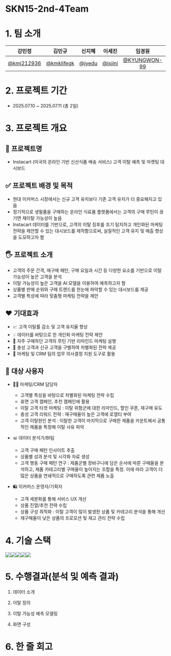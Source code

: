 # SKN15-2nd-4Team

# 1. 팀 소개


| 강민정 | 김민규 | 신지혜 | 이세진 | 임경원 | 조태민 |
|:---:|:---:|:---:|:---:|:---:|:---:|
| [@kmj212936](https://github.com/kmj212936) | [@kmklifegk](https://github.com/kmklifegk) | [@jyedu](https://github.com/JYEDU) | [@isjini](https://github.com/isjini) | [@KYUNGWON-99](https://github.com/KYUNGWON-99) | [@sunsnu](https://github.com/sunsnu) |

# 2. 프로젝트 기간
- 2025.07.10 ~ 2025.07.11 (총 2일)

# 3. 프로젝트 개요

## 📕 프로젝트명
- Instacart (미국의 온라인 기반 신선식품 배송 서비스) 고객 이탈 예측 및 마켓팅 대시보드 


## ✅ 프로젝트 배경 및 목적
- 현대 이커머스 시장에서는 신규 고객 유치보다 기존 고객 유지가 더 중요해지고 있음
- 정기적으로 생필품을 구매하는 온라인 식료품 플랫폼에서는 고객의 구매 루틴이 끊기면 재이탈 가능성이 높음
- Instacart 데이터를 기반으로, 고객의 이탈 징후를 조기 탐지하고 개인화된 마케팅 전략을 제안할 수 있는 대시보드를 제작함으로써, 실질적인 고객 유지 및 매출 향상을 도모하고자 함


## 🖐️ 프로젝트 소개
- 고객의 주문 간격, 재구매 패턴, 구매 요일과 시간 등 다양한 요소를 기반으로 이탈 가능성이 높은 고객을 분석
- 이탈 가능성이 높은 고객을 AI 모델을 이용하여 예측하고자 함
- 상품별 판매 순위와 구매 트렌드를 한눈에 파악할 수 있는 대시보드를 제공
- 고객별 특성에 따라 맞춤형 마케팅 전략을 제안


## ❤️ 기대효과
- 📈 고객 이탈률 감소 및 고객 유지율 향상
- 💡 데이터를 바탕으로 한 개인화 마케팅 전략 제안
- 🔁 자주 구매하던 고객의 루틴 기반 리마인드 마케팅 실행
- 🛒 충성 고객과 신규 고객을 구별하여 차별화된 전략 제공
- 🎯 마케팅 및 CRM 팀의 업무 의사결정 지원 도구로 활용


## 👤 대상 사용자
- 🧑‍💼 마케팅/CRM 담당자
    - 고객별 특성을 바탕으로 차별화된 마케팅 전략 수립
    - 휴면 고객 캠페인, 추천 캠페인에 활용
    - 이탈 고객 타겟 마케팅 : 이탈 위험군에 대한 리마인드, 할인 쿠폰, 재구매 유도
    - 충성 고객 리워드 전략 : 재구매율이 높은 고객에 로열티 부여
    - 고객 이탈원인 분석 :  이탈한 고객이 마지막으로 구매한 제품을 카운트해서 공통적인 제품을 특정해 이탈 사유 파악

- 📊 데이터 분석가/BI팀
    - 고객 구매 패턴 인사이트 추출
    - 상품별 성과 분석 및 시각화 자료 생성
    - 고객 행동 구매 패턴 연구 : 제품군별 장바구니에 담은 순서에 따른 구매율을 분석하고, 제품 카테고리별 구매율이 높아지는 조합을 특정. 
이에 따라 고객이 더 많은 상품을 연쇄적으로 구매하도록 관련 제품 노출

- 🛍️ 이커머스 운영자/기획자
    - 고객 세분화를 통해 서비스 UX 개선
    - 상품 진열/추천 전략 수립
    - 상품 구성 최적화 :  이탈 고객이 많이 발생한 상품 및 카테고리 분석을 통해 개선
    - 재구매율이 낮은 상품의 프로모션 및 재고 관리 전략 수립


# 4. 기술 스택
<img src="https://img.shields.io/badge/Python-3776AB?style=for-the-badge&logo=Python&logoColor=white"><img src="https://img.shields.io/badge/streamlit-FF4B4B?style=for-the-badge&logo=streamlit&logoColor=white"><img src="https://img.shields.io/badge/notion-000000?style=for-the-badge&logo=notion&logoColor=white"><img src="https://img.shields.io/badge/discord-5865F2?style=for-the-badge&logo=discord&logoColor=white"><img src="https://img.shields.io/badge/GitHub-181717?style=for-the-badge&logo=GitHub&logoColor=white">


# 5. 수행결과(분석 및 예측 결과)
1. 데이터 소개


2. 이탈 정의


3. 이탈 가능성 예측 모델링

   
4. 화면 구성




# 6. 한 줄 회고




